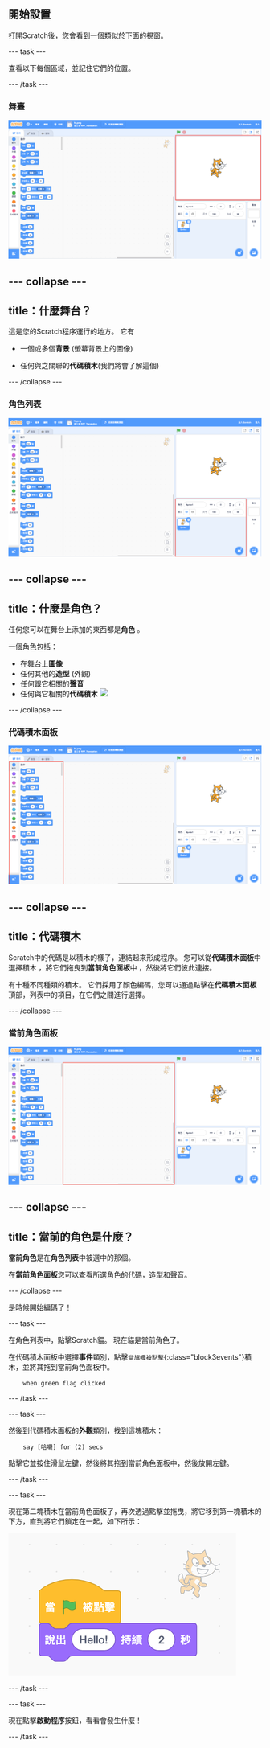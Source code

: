 ## 開始設置

打開Scratch後，您會看到一個類似於下面的視窗。

--- task ---

查看以下每個區域，並記住它們的位置。

--- /task ---

### 舞臺

![突顯舞台的Scratch視窗](images/hlStage.png)

--- collapse ---
---
title：什麼舞台？
---
這是您的Scratch程序運行的地方。 它有

* 一個或多個**背景** \(螢幕背景上的圖像\)

* 任何與之關聯的**代碼積木**\(我們將會了解這個\)

--- /collapse ---

### 角色列表

![突顯角色清單的Scratch視窗](images/hlSpriteList.png)

--- collapse ---
---
title：什麼是角色？
---
任何您可以在舞台上添加的東西都是**角色** 。

一個角色包括：

* 在舞台上**圖像**
* 任何其他的**造型** \(外觀\)
* 任何跟它相關的**聲音**
* 任何與它相關的**代碼積木** ![](images/setup2.png)

--- /collapse ---

### 代碼積木面板

![突顯積木面板的Scratch視窗](images/hlBlocksPalette.png)

--- collapse ---
---
title：代碼積木
---
Scratch中的代碼是以積木的樣子，連結起來形成程序。 您可以從**代碼積木面板**中選擇積木 ，將它們拖曳到**當前角色面板**中 ，然後將它們彼此連接。

有十種不同種類的積木。 它們採用了顏色編碼，您可以通過點擊在**代碼積木面板**頂部，列表中的項目，在它們之間進行選擇。

--- /collapse ---

### 當前角色面板

![突顯當前角色面板的Scratch視窗](images/hlCurrentSpritePanel.png)

--- collapse ---
---
title：當前的角色是什麼？
---
**當前角色**是在**角色列表**中被選中的那個。

在**當前角色面板**您可以查看所選角色的代碼，造型和聲音。

--- /collapse ---

是時候開始編碼了！

--- task ---

在角色列表中，點擊Scratch貓。 現在貓是當前角色了。

在代碼積木面板中選擇**事件**類別，點擊`當旗幟被點擊`{:class="block3events"}積木，並將其拖到當前角色面板中。

```blocks3
    when green flag clicked
```

--- /task ---

--- task ---

然後到代碼積木面板的**外觀**類別，找到這塊積木：

```blocks3
    say [哈囉] for (2) secs
```

點擊它並按住滑鼠左鍵，然後將其拖到當前角色面板中，然後放開左鍵。

--- /task ---

--- task ---

現在第二塊積木在當前角色面板了，再次透過點擊並拖曳，將它移到第一塊積木的下方，直到將它們鎖定在一起，如下所示：

![](images/setup3.png)

--- /task ---

--- task ---

現在點擊**啟動程序**按鈕，看看會發生什麼！

--- /task ---